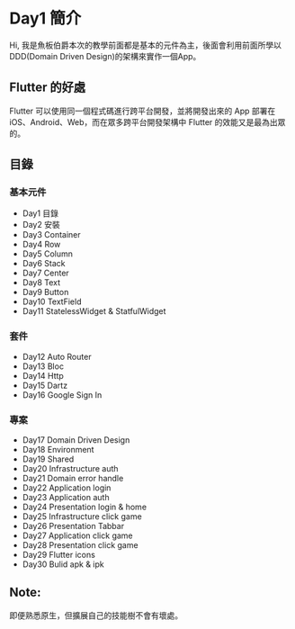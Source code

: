 # Day1 簡介
Hi, 我是魚板伯爵本次的教學前面都是基本的元件為主，後面會利用前面所學以DDD(Domain Driven Design)的架構來實作一個App。
## Flutter 的好處
Flutter 可以使用同一個程式碼進行跨平台開發，並將開發出來的 App 部署在 iOS、Android、Web，而在眾多跨平台開發架構中 Flutter 的效能又是最為出眾的。

## 目錄
### 基本元件
- Day1 目錄
- Day2 安裝
- Day3 Container
- Day4 Row
- Day5 Column
- Day6 Stack
- Day7 Center
- Day8 Text
- Day9 Button
- Day10 TextField
- Day11 StatelessWidget & StatfulWidget

### 套件
- Day12 Auto Router
- Day13 Bloc
- Day14 Http
- Day15 Dartz
- Day16 Google Sign In

### 專案
- Day17 Domain Driven Design
- Day18 Environment
- Day19 Shared
- Day20 Infrastructure auth
- Day21 Domain error handle
- Day22 Application login
- Day23 Application auth
- Day24 Presentation login & home
- Day25 Infrastructure click game
- Day26 Presentation Tabbar
- Day27 Application click game
- Day28 Presentation click game
- Day29 Flutter icons
- Day30 Bulid apk & ipk

## Note:
即便熟悉原生，但擴展自己的技能樹不會有壞處。